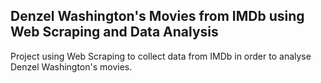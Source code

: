 
## Denzel Washington's Movies from IMDb using Web Scraping and Data Analysis 
Project using Web Scraping to collect data from IMDb in order to analyse Denzel Washington's movies.
